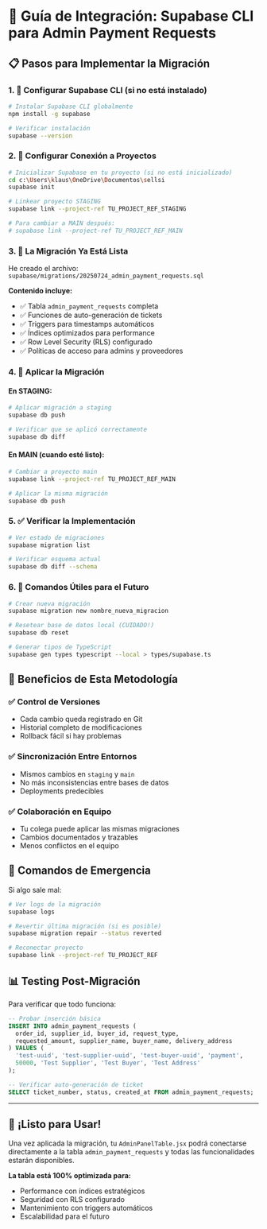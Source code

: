 # 🚀 Guía de Integración: Supabase CLI para Admin Payment Requests

## 📋 Pasos para Implementar la Migración

### 1. 🔧 **Configurar Supabase CLI (si no está instalado)**

```bash
# Instalar Supabase CLI globalmente
npm install -g supabase

# Verificar instalación
supabase --version
```

### 2. 🔗 **Configurar Conexión a Proyectos**

```bash
# Inicializar Supabase en tu proyecto (si no está inicializado)
cd c:\Users\klaus\OneDrive\Documentos\sellsi
supabase init

# Linkear proyecto STAGING
supabase link --project-ref TU_PROJECT_REF_STAGING

# Para cambiar a MAIN después:
# supabase link --project-ref TU_PROJECT_REF_MAIN
```

### 3. 📁 **La Migración Ya Está Lista**

He creado el archivo: `supabase/migrations/20250724_admin_payment_requests.sql`

**Contenido incluye:**
- ✅ Tabla `admin_payment_requests` completa
- ✅ Funciones de auto-generación de tickets
- ✅ Triggers para timestamps automáticos
- ✅ Índices optimizados para performance
- ✅ Row Level Security (RLS) configurado
- ✅ Políticas de acceso para admins y proveedores

### 4. 🚀 **Aplicar la Migración**

#### **En STAGING:**
```bash
# Aplicar migración a staging
supabase db push

# Verificar que se aplicó correctamente
supabase db diff
```

#### **En MAIN (cuando esté listo):**
```bash
# Cambiar a proyecto main
supabase link --project-ref TU_PROJECT_REF_MAIN

# Aplicar la misma migración
supabase db push
```

### 5. ✅ **Verificar la Implementación**

```bash
# Ver estado de migraciones
supabase migration list

# Verificar esquema actual
supabase db diff --schema
```

### 6. 🔄 **Comandos Útiles para el Futuro**

```bash
# Crear nueva migración
supabase migration new nombre_nueva_migracion

# Resetear base de datos local (CUIDADO!)
supabase db reset

# Generar tipos de TypeScript
supabase gen types typescript --local > types/supabase.ts
```

## 🎯 **Beneficios de Esta Metodología**

### ✅ **Control de Versiones**
- Cada cambio queda registrado en Git
- Historial completo de modificaciones
- Rollback fácil si hay problemas

### ✅ **Sincronización Entre Entornos**
- Mismos cambios en `staging` y `main`
- No más inconsistencias entre bases de datos
- Deployments predecibles

### ✅ **Colaboración en Equipo**
- Tu colega puede aplicar las mismas migraciones
- Cambios documentados y trazables
- Menos conflictos en el equipo

## 🚨 **Comandos de Emergencia**

Si algo sale mal:

```bash
# Ver logs de la migración
supabase logs

# Revertir última migración (si es posible)
supabase migration repair --status reverted

# Reconectar proyecto
supabase link --project-ref TU_PROJECT_REF
```

## 📊 **Testing Post-Migración**

Para verificar que todo funciona:

```sql
-- Probar inserción básica
INSERT INTO admin_payment_requests (
  order_id, supplier_id, buyer_id, request_type, 
  requested_amount, supplier_name, buyer_name, delivery_address
) VALUES (
  'test-uuid', 'test-supplier-uuid', 'test-buyer-uuid', 'payment',
  50000, 'Test Supplier', 'Test Buyer', 'Test Address'
);

-- Verificar auto-generación de ticket
SELECT ticket_number, status, created_at FROM admin_payment_requests;
```

---

## 🎉 **¡Listo para Usar!**

Una vez aplicada la migración, tu `AdminPanelTable.jsx` podrá conectarse directamente a la tabla `admin_payment_requests` y todas las funcionalidades estarán disponibles.

**La tabla está 100% optimizada para:**
- Performance con índices estratégicos
- Seguridad con RLS configurado
- Mantenimiento con triggers automáticos
- Escalabilidad para el futuro
